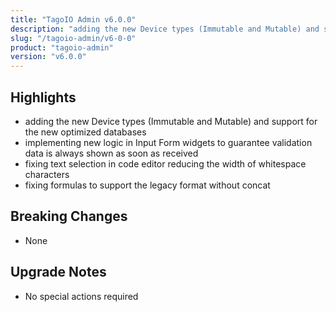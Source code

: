 ```yaml
---
title: "TagoIO Admin v6.0.0"
description: "adding the new Device types (Immutable and Mutable) and support for the new optimized databases"
slug: "/tagoio-admin/v6-0-0"
product: "tagoio-admin"
version: "v6.0.0"
---
```


## Highlights

- adding the new Device types (Immutable and Mutable) and support for the new optimized databases
- implementing new logic in Input Form widgets to guarantee validation data is always shown as soon as received
- fixing text selection in code editor reducing the width of whitespace characters
- fixing formulas to support the legacy format without concat

## Breaking Changes

- None

## Upgrade Notes

- No special actions required
